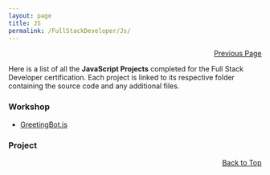 ```yaml
---
layout: page
title: JS
permalink: /FullStackDeveloper/Js/
---
```


<p  align="right"><a href="#" onclick="history.back(); return false;">Previous Page</a></p>

Here is a list of all the **JavaScript Projects** completed for the Full Stack Developer certification. Each project is linked to its respective folder containing the source code and any additional files.

### Workshop

- [GreetingBot.js](./Workshop/GreetingBot.js)

### Project

<p align="right"><a href="#" onclick="scrollToTop(); return false;">Back to Top</a></p>
